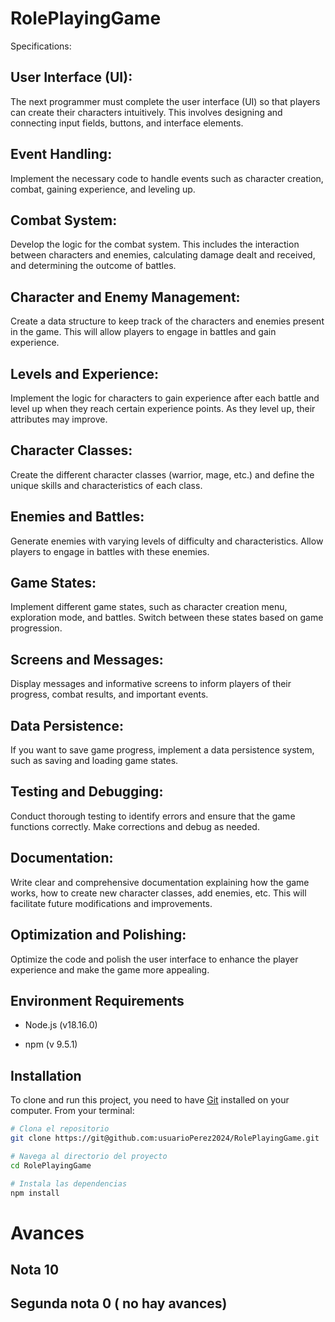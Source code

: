 # RolePlayingGame
Specifications:
## User Interface (UI):

The next programmer must complete the user interface (UI) so that players can create their characters intuitively. This involves designing and connecting input fields, buttons, and interface elements.

## Event Handling:

Implement the necessary code to handle events such as character creation, combat, gaining experience, and leveling up.
## Combat System:

Develop the logic for the combat system. This includes the interaction between characters and enemies, calculating damage dealt and received, and determining the outcome of battles.
## Character and Enemy Management:

Create a data structure to keep track of the characters and enemies present in the game. This will allow players to engage in battles and gain experience.
## Levels and Experience:

Implement the logic for characters to gain experience after each battle and level up when they reach certain experience points. As they level up, their attributes may improve.
## Character Classes:

Create the different character classes (warrior, mage, etc.) and define the unique skills and characteristics of each class.
## Enemies and Battles:

Generate enemies with varying levels of difficulty and characteristics. Allow players to engage in battles with these enemies.
## Game States:

Implement different game states, such as character creation menu, exploration mode, and battles. Switch between these states based on game progression.
## Screens and Messages:

Display messages and informative screens to inform players of their progress, combat results, and important events.
## Data Persistence:

If you want to save game progress, implement a data persistence system, such as saving and loading game states.
## Testing and Debugging:

Conduct thorough testing to identify errors and ensure that the game functions correctly. Make corrections and debug as needed.
## Documentation:

Write clear and comprehensive documentation explaining how the game works, how to create new character classes, add enemies, etc. This will facilitate future modifications and improvements.
## Optimization and Polishing:

Optimize the code and polish the user interface to enhance the player experience and make the game more appealing.
## Environment Requirements

- Node.js (v18.16.0)

- npm (v 9.5.1)

## Installation

To clone and run this project, you need to have [Git](https://git-scm.com) installed on your computer. From your terminal:

```bash
# Clona el repositorio
git clone https://git@github.com:usuarioPerez2024/RolePlayingGame.git

# Navega al directorio del proyecto
cd RolePlayingGame

# Instala las dependencias
npm install
````

# Avances 
## Nota 10
## Segunda nota 0 ( no hay avances)
